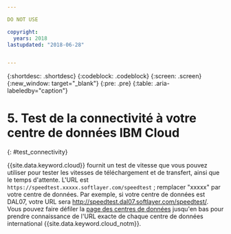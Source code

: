 ```yaml
---

DO NOT USE

copyright:
  years: 2018
lastupdated: "2018-06-28"


---
```


{:shortdesc: .shortdesc}
{:codeblock: .codeblock}
{:screen: .screen}
{:new_window: target="_blank"}
{:pre: .pre}
{:table: .aria-labeledby="caption"}

# 5. Test de la connectivité à votre centre de données IBM Cloud
{: #test_connectivity}

{{site.data.keyword.cloud}} fournit un test de vitesse que vous pouvez utiliser pour tester les vitesses de téléchargement et de transfert, ainsi que le temps d'attente. L'URL est `https://speedtest.xxxxx.softlayer.com/speedtest` ; remplacer "xxxxx" par votre centre de données. Par exemple, si votre centre de données est DAL07, votre URL sera http://speedtest.dal07.softlayer.com/speedtest/. Vous pouvez faire défiler la [page des centres de données](https://www.ibm.com/cloud-computing/bluemix/data-centers) jusqu'en bas pour prendre connaissance de l'URL exacte de chaque centre de données international {{site.data.keyword.cloud_notm}}.
